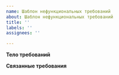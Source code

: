 ```yaml
---
name: Шаблон нефункциональных требований
about: Шаблон нефункциональных требований
title: ''
labels: ''
assignees: ''

---
```


**Тело требований**

**Связанные требования**
